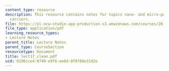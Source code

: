 ```yaml
---
content_type: resource
description: This resource contains notes for topics nano- and micro-particle drug
  carriers.
file: https://ol-ocw-studio-app-production.s3.amazonaws.com/courses/20-462j-molecular-principles-of-biomaterials-spring-2006/0196cce40740e9f6ee6d0f0708e31d2e_lect17_clean.pdf
file_type: application/pdf
learning_resource_types:
- Lecture Notes
parent_title: Lecture Notes
parent_type: CourseSection
resourcetype: Document
title: lect17_clean.pdf
uid: 0196cce4-0740-e9f6-ee6d-0f0708e31d2e
---
```

